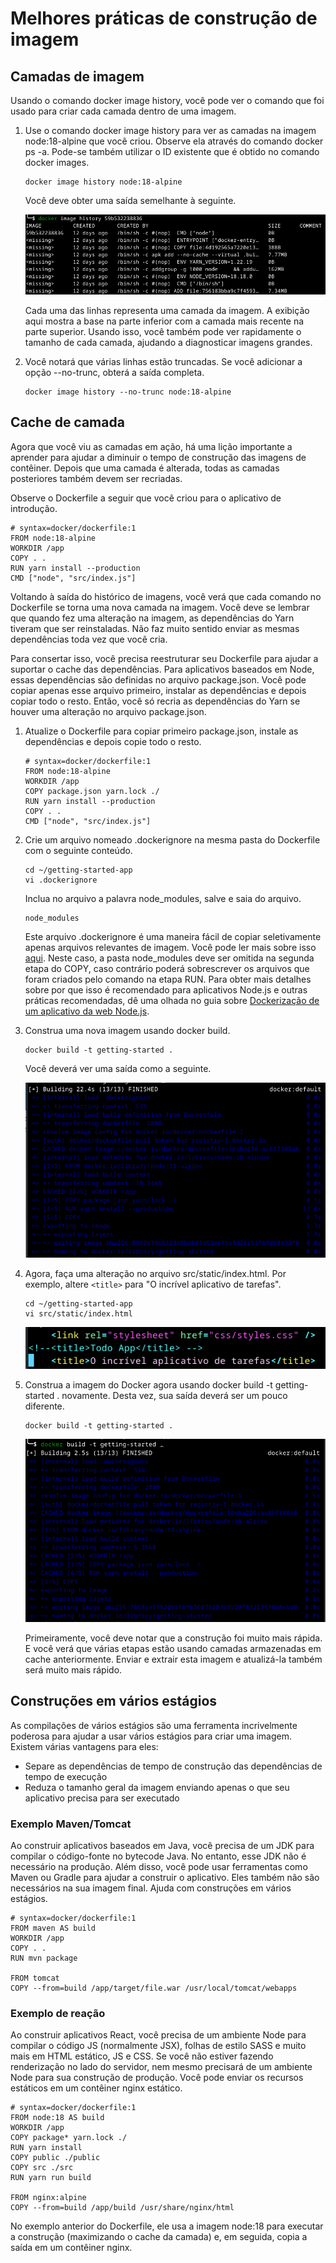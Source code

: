 # Melhores práticas de construção de imagem

## Camadas de imagem

Usando o comando docker image history, você pode ver o comando que foi usado para criar cada camada dentro de uma imagem.

1. Use o comando docker image history para ver as camadas na imagem node:18-alpine que você criou. Observe ela através do comando docker ps -a. Pode-se também utilizar o ID existente que é obtido no comando docker images.

    ```console
    docker image history node:18-alpine
    ```

    Você deve obter uma saída semelhante à seguinte.

    ![Aula5](imagens/Aula5-9-Docker-40.png)

    Cada uma das linhas representa uma camada da imagem. A exibição aqui mostra a base na parte inferior com a camada mais recente na parte superior. Usando isso, você também pode ver rapidamente o tamanho de cada camada, ajudando a diagnosticar imagens grandes.

2. Você notará que várias linhas estão truncadas. Se você adicionar a opção --no-trunc, obterá a saída completa.

    ```console
    docker image history --no-trunc node:18-alpine
    ```

## Cache de camada

Agora que você viu as camadas em ação, há uma lição importante a aprender para ajudar a diminuir o tempo de construção das imagens de contêiner. Depois que uma camada é alterada, todas as camadas posteriores também devem ser recriadas.

Observe o Dockerfile a seguir que você criou para o aplicativo de introdução.

```console
# syntax=docker/dockerfile:1
FROM node:18-alpine
WORKDIR /app
COPY . .
RUN yarn install --production
CMD ["node", "src/index.js"]
```

Voltando à saída do histórico de imagens, você verá que cada comando no Dockerfile se torna uma nova camada na imagem. Você deve se lembrar que quando fez uma alteração na imagem, as dependências do Yarn tiveram que ser reinstaladas. Não faz muito sentido enviar as mesmas dependências toda vez que você cria.

Para consertar isso, você precisa reestruturar seu Dockerfile para ajudar a suportar o cache das dependências. Para aplicativos baseados em Node, essas dependências são definidas no arquivo package.json. Você pode copiar apenas esse arquivo primeiro, instalar as dependências e depois copiar todo o resto. Então, você só recria as dependências do Yarn se houver uma alteração no arquivo package.json.

1. Atualize o Dockerfile para copiar primeiro package.json, instale as dependências e depois copie todo o resto.

    ```console
    # syntax=docker/dockerfile:1
    FROM node:18-alpine
    WORKDIR /app
    COPY package.json yarn.lock ./
    RUN yarn install --production
    COPY . .
    CMD ["node", "src/index.js"]
    ```

2. Crie um arquivo nomeado .dockerignore na mesma pasta do Dockerfile com o seguinte conteúdo.

    ```console
    cd ~/getting-started-app
    vi .dockerignore
    ```
    
    Inclua no arquivo a palavra node_modules, salve e saia do arquivo.

    ```console
    node_modules
    ```

    Este arquivo .dockerignore é uma maneira fácil de copiar seletivamente apenas arquivos relevantes de imagem. Você pode ler mais sobre isso [aqui](https://docs.docker.com/engine/reference/builder/#dockerignore-file). Neste caso, a pasta node_modules deve ser omitida na segunda etapa do COPY, caso contrário poderá sobrescrever os arquivos que foram criados pelo comando na etapa RUN. Para obter mais detalhes sobre por que isso é recomendado para aplicativos Node.js e outras práticas recomendadas, dê uma olhada no guia sobre [Dockerização de um aplicativo da web Node.js](https://nodejs.org/en/docs/guides/nodejs-docker-webapp/).

3. Construa uma nova imagem usando docker build.

    ```console
    docker build -t getting-started .
    ```
    Você deverá ver uma saída como a seguinte.

    ![imagens/Aula5-10-Docker-41.png](imagens/Aula5-10-Docker-41.png)

4. Agora, faça uma alteração no arquivo src/static/index.html. Por exemplo, altere ```<title>``` para "O incrível aplicativo de tarefas".

    ```console
    cd ~/getting-started-app
    vi src/static/index.html
    ```

    ![imagens/Aula5-10-Docker-42.png](imagens/Aula5-10-Docker-42.png)

5. Construa a imagem do Docker agora usando docker build -t getting-started . novamente. Desta vez, sua saída deverá ser um pouco diferente.

    ```console
    docker build -t getting-started .
    ```

    ![imagens/Aula5-10-Docker-43.png](imagens/Aula5-10-Docker-43.png)

    Primeiramente, você deve notar que a construção foi muito mais rápida. E você verá que várias etapas estão usando camadas armazenadas em cache anteriormente. Enviar e extrair esta imagem e atualizá-la também será muito mais rápido.

## Construções em vários estágios

As compilações de vários estágios são uma ferramenta incrivelmente poderosa para ajudar a usar vários estágios para criar uma imagem. Existem várias vantagens para eles:

* Separe as dependências de tempo de construção das dependências de tempo de execução
* Reduza o tamanho geral da imagem enviando apenas o que seu aplicativo precisa para ser executado

### Exemplo Maven/Tomcat

Ao construir aplicativos baseados em Java, você precisa de um JDK para compilar o código-fonte no bytecode Java. No entanto, esse JDK não é necessário na produção. Além disso, você pode usar ferramentas como Maven ou Gradle para ajudar a construir o aplicativo. Eles também não são necessários na sua imagem final. Ajuda com construções em vários estágios.

```console
# syntax=docker/dockerfile:1
FROM maven AS build
WORKDIR /app
COPY . .
RUN mvn package

FROM tomcat
COPY --from=build /app/target/file.war /usr/local/tomcat/webapps 
```

### Exemplo de reação

Ao construir aplicativos React, você precisa de um ambiente Node para compilar o código JS (normalmente JSX), folhas de estilo SASS e muito mais em HTML estático, JS e CSS. Se você não estiver fazendo renderização no lado do servidor, nem mesmo precisará de um ambiente Node para sua construção de produção. Você pode enviar os recursos estáticos em um contêiner nginx estático.

```console
# syntax=docker/dockerfile:1
FROM node:18 AS build
WORKDIR /app
COPY package* yarn.lock ./
RUN yarn install
COPY public ./public
COPY src ./src
RUN yarn run build

FROM nginx:alpine
COPY --from=build /app/build /usr/share/nginx/html
```

No exemplo anterior do Dockerfile, ele usa a imagem node:18 para executar a construção (maximizando o cache da camada) e, em seguida, copia a saída em um contêiner nginx.
